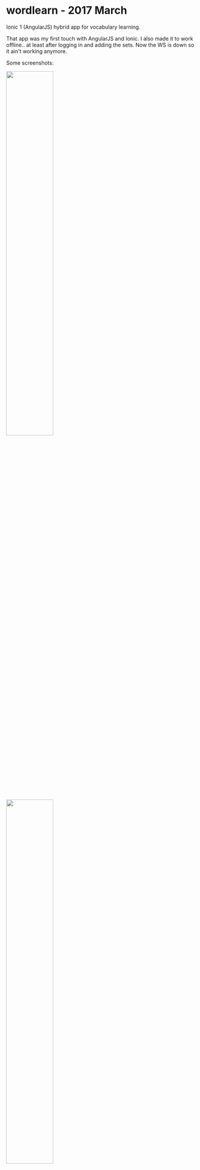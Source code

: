 # wordlearn - 2017 March
Ionic 1 (AngularJS) hybrid app for vocabulary learning.

That app was my first touch with AngularJS and Ionic.
I also made it to work offline.. at least after logging in and adding the sets.
Now the WS is down so it ain't working anymore.

Some screenshots:
</hr>
<img src="https://github.com/gkasperski/wordlearn/blob/master/screenshots/home.png" width="50%"/>
<img src="https://github.com/gkasperski/wordlearn/blob/master/screenshots/sets.png" width="50%"/>
<img src="https://github.com/gkasperski/wordlearn/blob/master/screenshots/creatingnewset.png" width="50%"/>
<img src="https://github.com/gkasperski/wordlearn/blob/master/screenshots/flashcards.png" width="50%"/>
<img src="https://github.com/gkasperski/wordlearn/blob/master/screenshots/pairsgame.png" width="50%"/>
<img src="https://github.com/gkasperski/wordlearn/blob/master/screenshots/sidemenu.png" width="50%"/>
<img src="https://github.com/gkasperski/wordlearn/blob/master/screenshots/setoptions.png" width="50%"/>
<img src="https://github.com/gkasperski/wordlearn/blob/master/screenshots/abcdgame.png" width="50%"/>
<img src="https://github.com/gkasperski/wordlearn/blob/master/screenshots/setcontent.png" width="50%"/>
